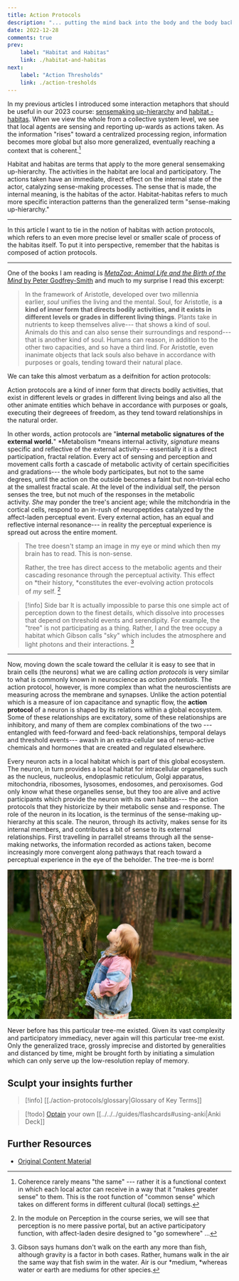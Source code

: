 ```yaml
---
title: Action Protocols
description: "... putting the mind back into the body and the body back into nature"
date: 2022-12-28
comments: true
prev:
    label: "Habitat and Habitas"
    link: ./habitat-and-habitas
next:
    label: "Action Thresholds"
    link: ./action-tresholds
---
```


In my previous articles I introduced some interaction metaphors that should be useful in our 2023 course: [sensemaking up-hierarchy](new-theory-of-the-body/up-hierarchy) and [habitat - habitas](new-theory-of-the-body/habitat-and-habitas). When we view the whole from a collective system level, we see that local agents are sensing and reporting up-wards as actions taken. As the information "rises" toward a centralized processing region, information becomes more global but also more generalized, eventually reaching a context that is coherent.[^1]

Habitat and habitas are terms that apply to the more general sensemaking up-hierarchy. The activities in the habitat are local and participatory. The actions taken have an immediate, direct effect on the internal state of the actor, catalyzing sense-making processes. The sense that is made, the internal meaning, is the habitas of the actor. Habitat-habitas refers to much more specific interaction patterns than the generalized term "sense-making up-hierarchy."

---

In this article I want to tie in the notion of habitas with action protocols, which refers to an even more precise level or smaller scale of process of the habitas itself. To put it into perspective, remember that the habitas is composed of action protocols.

---

One of the books I am reading is *[MetaZoa](https://www.amazon.com/Metazoa-Animal-Life-Birth-Mind/dp/0374207941/ref=sr_1_3?crid=FEFFF9OC1RIK&keywords=peter+godfrey-smith&qid=1671553152&sprefix=peter+godfrey%2Caps%2C179&sr=8-3)*[:](https://www.amazon.com/Metazoa-Animal-Life-Birth-Mind/dp/0374207941/ref=sr_1_3?crid=FEFFF9OC1RIK&keywords=peter+godfrey-smith&qid=1671553152&sprefix=peter+godfrey%2Caps%2C179&sr=8-3)*[ Animal Life and the Birth of the Mind](https://www.amazon.com/Metazoa-Animal-Life-Birth-Mind/dp/0374207941/ref=sr_1_3?crid=FEFFF9OC1RIK&keywords=peter+godfrey-smith&qid=1671553152&sprefix=peter+godfrey%2Caps%2C179&sr=8-3)*[ by Peter Godfrey-Smith](https://www.amazon.com/Metazoa-Animal-Life-Birth-Mind/dp/0374207941/ref=sr_1_3?crid=FEFFF9OC1RIK&keywords=peter+godfrey-smith&qid=1671553152&sprefix=peter+godfrey%2Caps%2C179&sr=8-3) and much to my surprise I read this excerpt:

> In the framework of Aristotle, developed over two millennia earlier, *soul* unifies the living and the mental. Soul, for Aristotle, is **a kind of inner form that directs bodily activities, and it exists in different levels or grades in different living things**. Plants take in nutrients to keep themselves alive--- that shows a kind of soul. Animals do this and can also sense their surroundings and respond--- that is another kind of soul. Humans can reason, in addition to the other two capacities, and so have a third lind. For Aristotle, even inanimate objects that lack souls also behave in accordance with purposes or goals, tending toward their natural place.

We can take this almost verbatum as a deifnition for action protocols:

Action protocols are a kind of inner form that directs bodily activities, that exist in different levels or grades in different living beings and also all the other animate entities which behave in accordance with purposes or goals, executing their degreees of freedom, as they tend toward relationships in the natural order.

In other words, action protocols are "**internal metabolic signatures of the external world.**" *Metabolism *means internal activity, *signature* means specific and reflective of the external activity--- essentially it is a direct participation, fractal relation. Every act of sensing and perception and movement calls forth a cascade of metabolic activity of certain specificities and gradations--- the whole body participates, but not to the same degrees, until the action on the outside becomes a faint but non-trivial echo at the smallest fractal scale. At the level of the individual self, the person senses the tree, but not much of the responses in the metabolic activity. *She* may ponder the tree's ancient age; while the mitchondria in the cortical cells, respond to an in-rush of neuropeptides catalyzed by the affect-laden perceptual event. Every external action, has an equal and reflective internal resonance--- in reality the perceptual experience is spread out across the entire moment.

> The tree doesn't stamp an image in my eye or mind which then my brain has to read. This is non-sense.
>
> Rather, the tree has direct access to the metabolic agents and their cascading resonance through the perceptual activity. This effect on *their history, *constitutes the ever-evolving action protocols of *my* self. [^2]

> [!info] Side bar
> It is actually impossible to parse this one simple act of perception down to the finest details, which dissolve into processes that depend on threshold events and serendipity. For example, the "tree" is not participating as a thing. Rather, I and the tree occupy a habitat which Gibson calls "sky" which includes the atmosphere and light photons and their interactions. [^3]

* * * * *

Now, moving down the scale toward the cellular it is easy to see that in brain cells (the neurons) what we are calling *action protocols* is very similar to what is commonly known in neuroscience as *action potentials.* The action protocol, however, is more complex than what the neuroscientists are measuring across the membrane and synapses. Unlike the action potential which is a measure of ion capacitance and synaptic flow, the **action protocol** of a neuron is shaped by its relations within a global ecosystem. Some of these relationships are excitatory, some of these relationships are inhibitory, and many of them are complex combinations of the two --- entangled with feed-forward and feed-back relationships, temporal delays and threshold events--- awash in an extra-cellular sea of neruo-active chemicals and hormones that are created and regulated elsewhere.

Every neuron acts in a local habitat which is part of this global ecosystem. The neuron, in turn provides a local habitat for intracellular organelles such as the nucleus, nucleolus, endoplasmic reticulum, Golgi apparatus, mitochondria, ribosomes, lysosomes, endosomes, and peroxisomes. God only know what these organelles sense, but they too are alive and active participants which provide the neuron with its own habitas--- the action protocols that they historicize by their metabolic sense and response. The role of the neuron in its location, is the terminus of the sense-making up-hierarchy at this scale. The neuron, through its activity, makes sense for its internal members, and contributes a bit of sense to its external relationships. First travelling in parrallel streams through all the sense-making networks, the information recorded as actions taken, become increasingly more convergent along pathways that reach toward a perceptual experience in the eye of the beholder. The tree-me is born!

![](../../images/the-tree-me-is-born.jpg)

Never before has this particular tree-me existed. Given its vast complexity and participatory immediacy, never again will this particular tree-me exist. Only the generalized trace, grossly imprecise and distorted by generalities and distanced by time, might be brought forth by initiating a simulation which can only serve up the low-resolution replay of memory.

## Sculpt your insights further

> [!info] [[./action-protocols/glossary|Glossary of Key Terms]]

> [!todo]  [Optain](./action-protocols/up-hierarchy-deck.apkg) your own [[../../../guides/flashcards#using-anki|Anki Deck]]

## Further Resources

- [Original Content Material](https://bonnittaroy.substack.com/p/a-new-theory-of-the-body-action-protocols)

[^1]: Coherence rarely means "the same" --- rather it is a functional context in which each local actor can receive in a way that it "makes greater sense" to them. This is the root function of "common sense" which takes on different forms in different cultural (local) settings.

[^2]: In the module on Perception in the course series, we will see that perception is no mere passive portal, but an active participatory function, with affect-laden desire designed to "go somewhere" ...

[^3]: Gibson says humans don't walk on the earth any more than fish, although gravity is a factor in both cases. Rather, humans walk in the air the same way that fish swim in the water. Air is our *medium, *whereas water or earth are mediums for other species.

